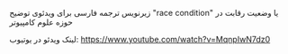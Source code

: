 زیرنویس ترجمه فارسی برای ویدئوی توضیح "race condition" یا وضعیت رقابت در حوزه علوم کامپیوتر

لینک ویدئو در یوتیوب: https://www.youtube.com/watch?v=MqnpIwN7dz0
